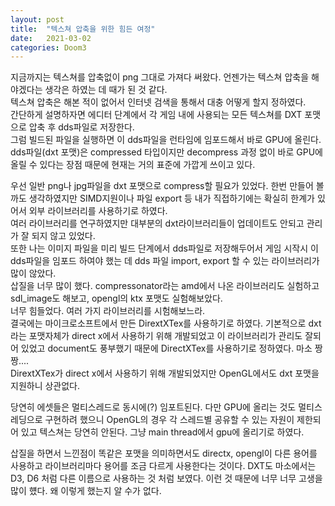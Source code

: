 ```yaml
---
layout: post
title:  "텍스쳐 압축을 위한 힘든 여정"
date:   2021-03-02
categories: Doom3
---
```


지금까지는 텍스쳐를 압축없이 png 그대로 가져다 써왔다. 언젠가는 텍스쳐 압축을 해야겠다는 생각은 하였는 데 때가 된 것 같다.      
텍스쳐 압축은 해본 적이 없어서 인터넷 검색을 통해서 대충 어떻게 할지 정하였다.        
간단하게 설명하자면 에디터 단계에서 각 게임 내에 사용되는 모든 텍스쳐를 DXT 포맷으로 압축 후 dds파일로 저장한다.          
그럼 빌드된 파일을 실행하면 이 dds파일을 런타임에 임포드해서 바로 GPU에 올린다. dds파일(dxt 포맷)은 compressed 타입이지만 decompress 과정 없이 바로 GPU에 올릴 수 있다는 장점 때문에 현재는 거의 표준에 가깝게 쓰이고 있다.       

우선 일반 png나 jpg파일을 dxt 포맷으로 compress할 필요가 있었다. 한번 만들어 볼까도 생각하였지만 SIMD지원이나 파일 export 등 내가 직접하기에는 확실히 한계가 있어서 외부 라이브러리를 사용하기로 하였다.      
여러 라이브러리를 연구하였지만 대부분의 dxt라이브러리들이 업데이트도 안되고 관리가 잘 되지 않고 있었다.      
또한 나는 이미지 파일을 미리 빌드 단계에서 dds파일로 저장해두어서 게임 시작시 이 dds파일을 임포드 하여야 했는 데 dds 파일 import, export 할 수 있는 라이브러리가 많이 않았다.      
삽질을 너무 많이 했다. compressonator라는 amd에서 나온 라이브러리도 실험하고 sdl_image도 해보고, opengl의 ktx 포맷도 실험해보았다.   
너무 힘들었다. 여러 가지 라이브러리를 시험해보느라.    
결국에는 마이크로소프트에서 만든 DirextXTex를 사용하기로 하였다. 기본적으로 dxt라는 포맷자체가 direct x에서 사용하기 위해 개발되었고 이 라이브러리가 관리도 잘되어 있었고 document도 풍부했기 때문에 DirectXTex를 사용하기로 정하였다. 마소 짱짱....      
DirextXTex가 direct x에서 사용하기 위해 개발되었지만 OpenGL에서도 dxt 포맷을 지원하니 상관없다.     

당연히 에셋들은 멀티스레드로 동시에(?) 임포트된다. 다만 GPU에 올리는 것도 멀티스레딩으로 구현하려 했으니 OpenGL의 경우 각 스레드별 공유할 수 있는 자원이 제한되어 있고 텍스쳐는 당연히 안된다. 그냥 main thread에서 gpu에 올리기로 하였다.       

삽질을 하면서 느낀점이 똑같은 포맷을 의미하면서도 directx, opengl이 다른 용어를 사용하고 라이브러리마다 용어를 조금 다르게 사용한다는 것이다. DXT도 마소에서는 D3, D6 처럼 다른 이름으로 사용하는 것 처럼 보였다. 이런 것 때문에 너무 너무 고생을 많이 헀다. 왜 이렇게 했는지 알 수가 없다.    

